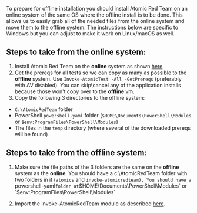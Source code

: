 To prepare for offline installation you should install Atomic Red Team on an online system of the same OS where the offline install is to be done. This allows us to easily grab all of the needed files from the online system and move them to the offline system. The instructions below are specific to Windows but you can adjust to make it work on Linux/macOS as well.

## Steps to take from the **online** system:

1) Install Atomic Red Team on the **online** system as shown [here](https://github.com/redcanaryco/invoke-atomicredteam/wiki/Installing-Invoke-AtomicRedTeam#install-execution-framework-and-atomics-folder).
2) Get the prereqs for all tests so we can copy as many as possible to the **offline** system. Use `Invoke-AtomicTest -All -GetPrereqs` (preferably with AV disabled). You can skip\cancel any of the application installs because those won't copy over to the **offline** vm.
3) Copy the following 3 directories to the offline system:
* `C:\AtomicRedTeam` folder
* PowerShell `powershell-yaml` folder (`$HOME\Documents\PowerShell\Modules` or `$env:ProgramFiles\PowerShell\Modules`)
* The files in the `temp` directory (where several of the downloaded prereqs will be found) 

## Steps to take from the **offline** system:

1.  Make sure the file paths of the 3 folders are the same on the **offline** system as the **online**. You should have a c:\AtomicRedTeam folder with two folders in it (`atomics` and `invoke-atomicredteam). You should have a `powershell-yaml` folder at `$HOME\Documents\PowerShell\Modules` or `$env:ProgramFiles\PowerShell\Modules`
2) Import the Invoke-AtomicRedTeam module as described [here](https://github.com/redcanaryco/invoke-atomicredteam/wiki/Import-the-Module).